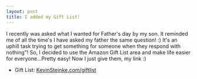 ```yaml
---
layout: post
title: I added my Gift List!
---
```


I recently was asked what I wanted for Father's day by my son. It reminded me of all the time's I have asked my father the same question! :) It's an uphill task trying to get something for someone when they respond with nothing"! So, I decided to use the Amazon Gift List area and make life easier for everyone...Pretty easy! Now I just give them, my link :) 
- Gift List: [KevinSteinke.com/giftlist](https://KevinSteinke.com/giftlist)
